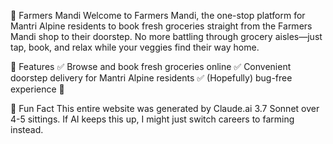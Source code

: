 🛒 Farmers Mandi
Welcome to Farmers Mandi, the one-stop platform for Mantri Alpine residents to book fresh groceries straight from the Farmers Mandi shop to their doorstep. No more battling through grocery aisles—just tap, book, and relax while your veggies find their way home.

🌟 Features
✅ Browse and book fresh groceries online
✅ Convenient doorstep delivery for Mantri Alpine residents
✅ (Hopefully) bug-free experience 🤞

🤖 Fun Fact
This entire website was generated by Claude.ai 3.7 Sonnet over 4-5 sittings. If AI keeps this up, I might just switch careers to farming instead.
